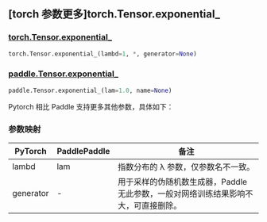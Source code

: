## [torch 参数更多]torch.Tensor.exponential\_

### [torch.Tensor.exponential\_](https://pytorch.org/docs/stable/generated/torch.Tensor.exponential_.html#torch.Tensor.exponential_)

```python
torch.Tensor.exponential_(lambd=1, *, generator=None)
```

### [paddle.Tensor.exponential\_](https://www.paddlepaddle.org.cn/documentation/docs/zh/develop/api/paddle/Tensor_cn.html#exponential-lam-1-0-name-none)

```python
paddle.Tensor.exponential_(lam=1.0, name=None)
```

Pytorch 相比 Paddle 支持更多其他参数，具体如下：

### 参数映射

| PyTorch   | PaddlePaddle | 备注                                                                                |
| --------- | ------------ | ----------------------------------------------------------------------------------- |
| lambd     | lam          | 指数分布的 λ 参数，仅参数名不一致。                                                 |
| generator | -            | 用于采样的伪随机数生成器，Paddle 无此参数，一般对网络训练结果影响不大，可直接删除。 |
